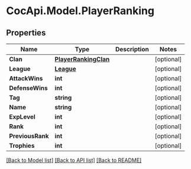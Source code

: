 # CocApi.Model.PlayerRanking

## Properties

Name | Type | Description | Notes
------------ | ------------- | ------------- | -------------
**Clan** | [**PlayerRankingClan**](PlayerRankingClan.md) |  | [optional] 
**League** | [**League**](League.md) |  | [optional] 
**AttackWins** | **int** |  | [optional] 
**DefenseWins** | **int** |  | [optional] 
**Tag** | **string** |  | [optional] 
**Name** | **string** |  | [optional] 
**ExpLevel** | **int** |  | [optional] 
**Rank** | **int** |  | [optional] 
**PreviousRank** | **int** |  | [optional] 
**Trophies** | **int** |  | [optional] 

[[Back to Model list]](../README.md#documentation-for-models) [[Back to API list]](../README.md#documentation-for-api-endpoints) [[Back to README]](../README.md)



